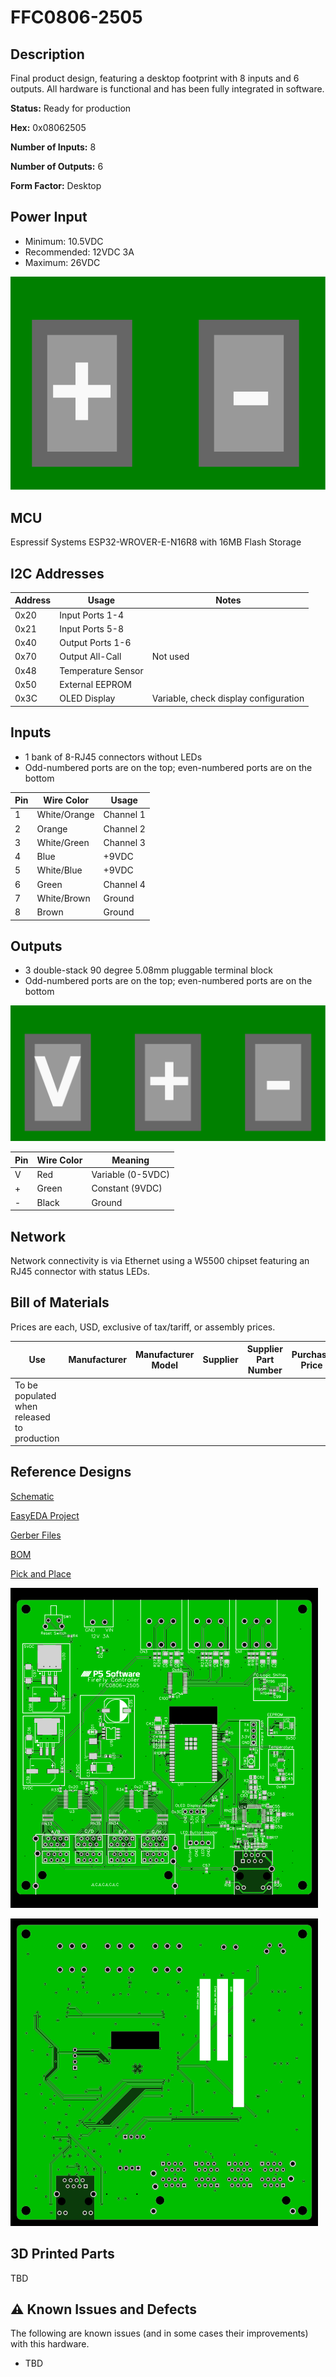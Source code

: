 # FFC0806-2505

## Description
Final product design, featuring a desktop footprint with 8 inputs and 6 outputs.  All hardware is functional and has been fully integrated in software.

**Status:** Ready for production

**Hex:** 0x08062505

**Number of Inputs:** 8

**Number of Outputs:** 6

**Form Factor:** Desktop

## Power Input
- Minimum: 10.5VDC
- Recommended: 12VDC 3A
- Maximum: 26VDC

[![Pinout](./power_pinout.svg)](https://raw.githubusercontent.com/BrentIO/FireFly/main/controller/hardware/FFC0806_2505/power_pinout.svg)

## MCU
Espressif Systems ESP32-WROVER-E-N16R8 with 16MB Flash Storage

## I2C Addresses

| Address | Usage | Notes |
| ------- | ----- | ----- |
| 0x20    | Input Ports 1-4 | |
| 0x21    | Input Ports 5-8 | |
| 0x40    | Output Ports 1-6 | |
| 0x70    | Output All-Call | Not used |
| 0x48    | Temperature Sensor | |
| 0x50    | External EEPROM | |
| 0x3C    | OLED Display | Variable, check display configuration |


## Inputs

- 1 bank of 8-RJ45 connectors without LEDs
- Odd-numbered ports are on the top; even-numbered ports are on the bottom

| Pin | Wire Color | Usage |
| --- | ---------- | ----- |
| 1 | White/Orange | Channel 1 |
| 2 | Orange | Channel 2 |
| 3 | White/Green | Channel 3 |
| 4 | Blue | +9VDC |
| 5 | White/Blue | +9VDC |
| 6 | Green | Channel 4 |
| 7 | White/Brown | Ground |
| 8 | Brown | Ground |


## Outputs

- 3 double-stack 90 degree 5.08mm pluggable terminal block
- Odd-numbered ports are on the top; even-numbered ports are on the bottom

[![Pinout](./output_pinout.svg)](https://raw.githubusercontent.com/BrentIO/FireFly/main/controller/hardware/FFC0806_2505/output_pinout.svg)

| Pin | Wire Color | Meaning |
| --- | ---------- | ------- |
| V   | Red | Variable (0-5VDC) |
| + | Green | Constant (9VDC) |
| - | Black | Ground |


## Network

Network connectivity is via Ethernet using a W5500 chipset featuring an RJ45 connector with status LEDs.


## Bill of Materials
Prices are each, USD, exclusive of tax/tariff, or assembly prices.

| Use                               | Manufacturer          | Manufacturer Model        | Supplier          | Supplier Part Number              | Purchase Price    | Notes |
| ---                               | ------------          | -----                     | --------          | --------------------              | --------------    | ----- |
| To be populated when released to production |

## Reference Designs
[Schematic](https://raw.githubusercontent.com/BrentIO/FireFly/main/controller/hardware/FFC0806_2505/Schematic.pdf)

[EasyEDA Project](https://raw.githubusercontent.com/BrentIO/FireFly/main/controller/hardware/FFC0806_2505/EasyEDA.zip)

[Gerber Files](https://raw.githubusercontent.com/BrentIO/FireFly/main/controller/hardware/FFC0806_2505/Gerber.zip)

[BOM](https://raw.githubusercontent.com/BrentIO/FireFly/main/controller/hardware/FFC0806_2505/BOM.csv)

[Pick and Place](https://raw.githubusercontent.com/BrentIO/FireFly/main/controller/hardware/FFC0806_2505/PickAndPlace.csv)

[![PCB Top](./pcb-top.png)](https://raw.githubusercontent.com/BrentIO/FireFly/main/controller/hardware/FFC0806_2505/pcb-top.png)

[![PCB Bottom](./pcb-bottom.png)](https://raw.githubusercontent.com/BrentIO/FireFly/main/controller/hardware/FFC0806_2505/pcb-bottom.png)


## 3D Printed Parts
TBD

## ⚠️ Known Issues and Defects

The following are known issues (and in some cases their improvements) with this hardware.
- TBD